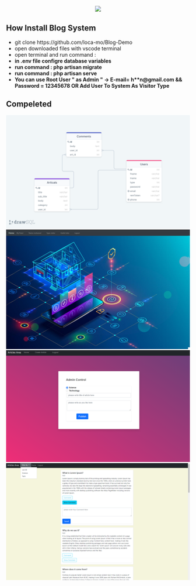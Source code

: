 <p align="center"><a href="https://laravel.com" target="_blank"><img src="https://raw.githubusercontent.com/laravel/art/master/logo-lockup/5%20SVG/2%20CMYK/1%20Full%20Color/laravel-logolockup-cmyk-red.svg" width="400"></a></p>

## How Install Blog System 
 <ul>
 <li> git clone https://github.com/loca-mo/Blog-Demo </li>
 <li> open downloaded files with vscode terminal  </li>
 <li> open terminal and run command  :<b  composer install</b>  </li>
 <li> in .env file configre database variables   </li>
 <li> run command :<b > php artisan migrate</b>  </li>
    <li>  run command : <b >php artisan serve</b>   </li>
    <li> You can use <b>Root User</b> " as Admin " -> E-mail= h**n@gmail.com && Password = 12345678 OR Add User To System As Visitor Type </li>
 </ul>
           
## Compeleted
 <img src="database.png">
 <img src="main.png">
 <img src="addarticale.png">
 <img src="list.png">
